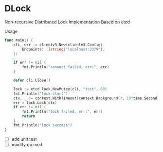 # DLock
Non-recursive Distributed Lock Implementation Based on etcd

Usage
```go
func main() {
	cli, err := clientv3.New(clientv3.Config{
		Endpoints: []string{"localhost:2379"},
	})

	if err != nil {
		fmt.Println("connect failed, err:", err)
	}

	defer cli.Close()

	lock := etcd_lock.NewMutex(cli, "test", 60)
	fmt.Println("lock start")
	ctx, _ := context.WithTimeout(context.Background(), 10*time.Second)
	err = lock.Lock(ctx)
	if err != nil {
		fmt.Println("lock failed, err:", err)
		return
	}
	fmt.Println("lock success")
}
```

- [ ] add unit test
- [ ] modify go.mod
